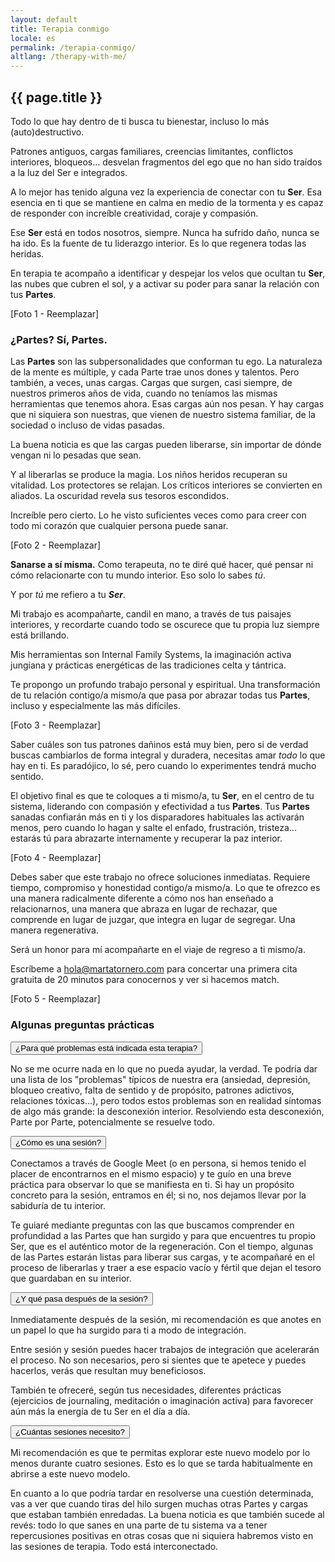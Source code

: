 ```yaml
---
layout: default
title: Terapia conmigo
locale: es
permalink: /terapia-conmigo/
altlang: /therapy-with-me/
---
```


## {{ page.title }}

Todo lo que hay dentro de ti busca tu bienestar, incluso lo más (auto)destructivo.

Patrones antiguos, cargas familiares, creencias limitantes, conflictos interiores, bloqueos… desvelan fragmentos del ego que no han sido traídos a la luz del Ser e integrados.

A lo mejor has tenido alguna vez la experiencia de conectar con tu **Ser**. Esa esencia en ti que se mantiene en calma en medio de la tormenta y es capaz de responder con increíble creatividad, coraje y compasión.

Ese **Ser** está en todos nosotros, siempre. Nunca ha sufrido daño, nunca se ha ido. Es la fuente de tu liderazgo interior. Es lo que regenera todas las heridas.

En terapia te acompaño a identificar y despejar los velos que ocultan tu **Ser**, las nubes que cubren el sol, y a activar su poder para sanar la relación con tus **Partes**.

<!-- ![Descripción de la foto](assets/images/tu-foto-1.jpg) -->
[Foto 1 - Reemplazar]

### ¿Partes? Sí, Partes.

Las **Partes** son las subpersonalidades que conforman tu ego. La naturaleza de la mente es múltiple, y cada Parte trae unos dones y talentos. Pero también, a veces, unas cargas. Cargas que surgen, casi siempre, de nuestros primeros años de vida, cuando no teníamos las mismas herramientas que tenemos ahora. Esas cargas aún nos pesan. Y hay cargas que ni siquiera son nuestras, que vienen de nuestro sistema familiar, de la sociedad o incluso de vidas pasadas.

La buena noticia es que las cargas pueden liberarse, sin importar de dónde vengan ni lo pesadas que sean.

Y al liberarlas se produce la magia. Los niños heridos recuperan su vitalidad. Los protectores se relajan. Los críticos interiores se convierten en aliados. La oscuridad revela sus tesoros escondidos.

Increíble pero cierto. Lo he visto suficientes veces como para creer con todo mi corazón que cualquier persona puede sanar.

<!-- ![Descripción de la foto](assets/images/tu-foto-2.jpg) -->
[Foto 2 - Reemplazar]

**Sanarse a sí misma.** Como terapeuta, no te diré qué hacer, qué pensar ni cómo relacionarte con tu mundo interior. Eso solo lo sabes *tú*.

Y por *tú* me refiero a tu ***Ser***.

Mi trabajo es acompañarte, candil en mano, a través de tus paisajes interiores, y recordarte cuando todo se oscurece que tu propia luz siempre está brillando.

Mis herramientas son Internal Family Systems, la imaginación activa jungiana y prácticas energéticas de las tradiciones celta y tántrica.

Te propongo un profundo trabajo personal y espiritual. Una transformación de tu relación contigo/a mismo/a que pasa por abrazar todas tus **Partes**, incluso y especialmente las más difíciles.

<!-- ![Descripción de la foto](assets/images/tu-foto-3.jpg) -->
[Foto 3 - Reemplazar]

Saber cuáles son tus patrones dañinos está muy bien, pero si de verdad buscas cambiarlos de forma integral y duradera, necesitas amar *todo* lo que hay en ti. Es paradójico, lo sé, pero cuando lo experimentes tendrá mucho sentido.

El objetivo final es que te coloques a ti mismo/a, tu **Ser**, en el centro de tu sistema, liderando con compasión y efectividad a tus **Partes**. Tus **Partes** sanadas confiarán más en ti y los disparadores habituales las activarán menos, pero cuando lo hagan y salte el enfado, frustración, tristeza… estarás tú para abrazarte internamente y recuperar la paz interior.

<!-- ![Descripción de la foto](assets/images/tu-foto-4.jpg) -->
[Foto 4 - Reemplazar]

Debes saber que este trabajo no ofrece soluciones inmediatas. Requiere tiempo, compromiso y honestidad contigo/a mismo/a. Lo que te ofrezco es una manera radicalmente diferente a cómo nos han enseñado a relacionarnos, una manera que abraza en lugar de rechazar, que comprende en lugar de juzgar, que integra en lugar de segregar. Una manera regenerativa.

Será un honor para mí acompañarte en el viaje de regreso a ti mismo/a.

Escríbeme a [hola@martatornero.com](mailto:hola@martatornero.com) para concertar una primera cita gratuita de 20 minutos para conocernos y ver si hacemos match.

<!-- ![Descripción de la foto](assets/images/tu-foto-5.jpg) -->
[Foto 5 - Reemplazar]

### Algunas preguntas prácticas

<div class="acordeon-container">
  <div class="acordeon-item">
    <button class="acordeon-question">¿Para qué problemas está indicada esta terapia?</button>
    <div class="acordeon-answer">
      <p>No se me ocurre nada en lo que no pueda ayudar, la verdad. Te podría dar una lista de los "problemas" típicos de nuestra era (ansiedad, depresión, bloqueo creativo, falta de sentido y de propósito, patrones adictivos, relaciones tóxicas…), pero todos estos problemas son en realidad síntomas de algo más grande: la desconexión interior. Resolviendo esta desconexión, Parte por Parte, potencialmente se resuelve todo.</p>
    </div>
  </div>

  <div class="acordeon-item">
    <button class="acordeon-question">¿Cómo es una sesión?</button>
    <div class="acordeon-answer">
      <p>Conectamos a través de Google Meet (o en persona, si hemos tenido el placer de encontrarnos en el mismo espacio) y te guío en una breve práctica para observar lo que se manifiesta en ti. Si hay un propósito concreto para la sesión, entramos en él; si no, nos dejamos llevar por la sabiduría de tu interior.</p>
      <p>Te guiaré mediante preguntas con las que buscamos comprender en profundidad a las Partes que han surgido y para que encuentres tu propio Ser, que es el auténtico motor de la regeneración. Con el tiempo, algunas de las Partes estarán listas para liberar sus cargas, y te acompañaré en el proceso de liberarlas y traer a ese espacio vacío y fértil que dejan el tesoro que guardaban en su interior.</p>
    </div>
  </div>

  <div class="acordeon-item">
    <button class="acordeon-question">¿Y qué pasa después de la sesión?</button>
    <div class="acordeon-answer">
      <p>Inmediatamente después de la sesión, mi recomendación es que anotes en un papel lo que ha surgido para ti a modo de integración.</p>
      <p>Entre sesión y sesión puedes hacer trabajos de integración que acelerarán el proceso. No son necesarios, pero si sientes que te apetece y puedes hacerlos, verás que resultan muy beneficiosos.</p>
      <p>También te ofreceré, según tus necesidades, diferentes prácticas (ejercicios de journaling, meditación o imaginación activa) para favorecer aún más la energía de tu Ser en el día a día.</p>
    </div>
  </div>

  <div class="acordeon-item">
    <button class="acordeon-question">¿Cuántas sesiones necesito?</button>
    <div class="acordeon-answer">
      <p>Mi recomendación es que te permitas explorar este nuevo modelo por lo menos durante cuatro sesiones. Esto es lo que se tarda habitualmente en abrirse a este nuevo modelo.</p>
      <p>En cuanto a lo que podría tardar en resolverse una cuestión determinada, vas a ver que cuando tiras del hilo surgen muchas otras Partes y cargas que estaban también enredadas. La buena noticia es que también sucede al revés: todo lo que sanes en una parte de tu sistema va a tener repercusiones positivas en otras cosas que ni siquiera habremos visto en las sesiones de terapia. Todo está interconectado.</p>
    </div>
  </div>
</div>

<!-- Para que funcione el acordeón -->
<script>
  document.addEventListener("DOMContentLoaded", function () {
    const questions = document.querySelectorAll(".acordeon-question");

    questions.forEach(button => {
      button.addEventListener("click", () => {
        const answer = button.nextElementSibling;
        const expanded = button.getAttribute("aria-expanded") === "true";

        button.setAttribute("aria-expanded", !expanded);
        answer.style.maxHeight = !expanded ? answer.scrollHeight + "px" : null;
      });
    });
  });
</script>
